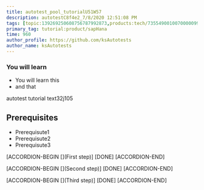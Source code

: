 ```yaml
---
title: autotest_pool_tutorialU51W57
description: autotestC8f4e2_7/8/2020 12:51:08 PM
tags: [topic:139269250608756787992873,products:tech/73554900100700000996,tutorial:experience/advanced]
primary_tag: tutorial:product/sapHana
time: 960
author_profile: https://github.com/ksAutotests
author_name: ksAutotests
---
```

### You will learn
- You will learn this
- and that

autotest tutorial text32j105

## Prerequisites
- Prerequisute1
- Prerequisute2
- Prerequisute3

[ACCORDION-BEGIN [](First step)]
[DONE]
[ACCORDION-END]

[ACCORDION-BEGIN [](Second step)]
[DONE]
[ACCORDION-END]

[ACCORDION-BEGIN [](Third step)]
[DONE]
[ACCORDION-END]

